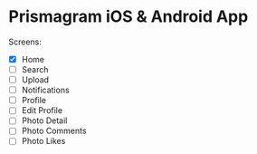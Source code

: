 # Prismagram iOS & Android App

Screens:
- [x] Home
- [ ] Search
- [ ] Upload
- [ ] Notifications
- [ ] Profile
- [ ] Edit Profile
- [ ] Photo Detail
- [ ] Photo Comments
- [ ] Photo Likes
